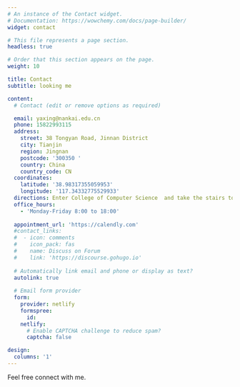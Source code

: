 ```yaml
---
# An instance of the Contact widget.
# Documentation: https://wowchemy.com/docs/page-builder/
widget: contact 

# This file represents a page section.
headless: true

# Order that this section appears on the page.
weight: 10

title: Contact
subtitle: looking me

content:
  # Contact (edit or remove options as required)

  email: yaxing@nankai.edu.cn
  phone: 15822993115
  address:
    street: 38 Tongyan Road, Jinnan District
    city: Tianjin
    region: Jingnan
    postcode: '300350 '
    country: China
    country_code: CN
  coordinates:
    latitude: '38.98317355059953'
    longitude: '117.34332775529933'
  directions: Enter College of Computer Science  and take the stairs to Office 448 on Floor 4
  office_hours:
    - 'Monday-Friday 8:00 to 18:00'
    
  appointment_url: 'https://calendly.com'
  #contact_links:
  #  - icon: comments
  #    icon_pack: fas
  #    name: Discuss on Forum
  #    link: 'https://discourse.gohugo.io'
  
  # Automatically link email and phone or display as text?
  autolink: true
  
  # Email form provider
  form:
    provider: netlify
    formspree:
      id:
    netlify:
      # Enable CAPTCHA challenge to reduce spam?
      captcha: false

design:
  columns: '1'
---
```

Feel free connect with me.
